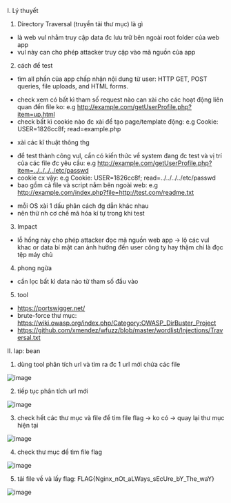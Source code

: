 I. Lý thuyết<br>
1. Directory Traversal (truyền tải thư mục) là gì<br>
- là web vul nhằm truy cập data đc lưu trữ bên ngoài root folder của web app
- vul này can cho phép attacker truy cập vào mã nguồn của app<br>

2. cách để test<br>
- tìm all phần của app chấp nhận nội dung từ user: HTTP GET, POST queries, file uploads, and HTML forms.<br>
+ check xem có bất kì tham số request nào can xài cho các hoạt động liên quan đến file ko: e.g http://example.com/getUserProfile.php?item=up.html
+ check bất kì cookie nào đc xài để tạo page/template động: e.g Cookie: USER=1826cc8f; read=example.php<br>
- xài các kĩ thuật thông thg<br>
+ để test thành công vul, cần có kiến thức về system đang đc test và vị trí của các file đc yêu cầu: e.g http://example.com/getUserProfile.php?item=../../../../etc/passwd
+ cookie cx vậy: e.g Cookie: USER=1826cc8f; read=../../../../etc/passwd
+ bao gồm cả file và script nằm bên ngoài web: e.g http://example.com/index.php?file=http://test.com/readme.txt<br>
- mỗi OS xài 1 dấu phân cách đg dẫn khác nhau
- nên thử nh cơ chế mã hóa kí tự trong khi test<br>

3. Impact<br>
- lỗ hổng này cho phép attacker đọc mã nguồn web app -> lộ các vul khac or data bí mật can ảnh hưởng đến user công ty hay thậm chí là đọc tệp máy chủ<br>

4. phong ngừa<br>
- cần lọc bất kì data nào từ tham số đầu vào<br>

5. tool<br>
- https://portswigger.net/
- brute-force thư mục: https://wiki.owasp.org/index.php/Category:OWASP_DirBuster_Project
- https://github.com/xmendez/wfuzz/blob/master/wordlist/Injections/Traversal.txt<br>

II. lap: bean<br>
1. dùng tool phân tích url và tìm ra đc 1 url mới chứa các file<br>

![image](https://github.com/user-attachments/assets/0fde815e-ff2e-480c-9064-52160e5315ea)<br>

2. tiếp tục phân tích url mới <br>

![image](https://github.com/user-attachments/assets/acf9da53-facd-494e-9cda-b73717dd02f4)<br>

3. check hết các thư mục và file để tìm file flag -> ko có -> quay lại thư mục hiện tại<br>

![image](https://github.com/user-attachments/assets/79603f50-9c19-4117-825a-5501eb22c08c)<br>

4. check thư mục để tìm file flag<br>

![image](https://github.com/user-attachments/assets/5f94453a-a5dc-48a8-aec3-740d95916f68)<br>

5. tải file về và lấy flag: FLAG{Nginx_nOt_aLWays_sEcUre_bY_The_waY}<br>

![image](https://github.com/user-attachments/assets/aa6f4290-c2c5-4390-ac97-e06ee2f00508)<br>
